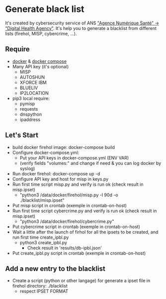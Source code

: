 # Generate black list

It's created by cybersecurity service of ANS ["Agence Numérique Santé" -> "Digital Health Agency"](https://cyberveille-sante.gouv.fr/). 
It's help you to generate a blacklist from different lists (firehol, MISP, cybercrime, ...).

## Require
  - [docker](https://docs.docker.com/install/) & [docker compose](https://docs.docker.com/compose/)
  - Many API key (it's optional)
    - MISP
    - AUTOSHUN
    - XFORCE IBM
    - BLUELIV
    - IP2LOCATION
  - pip3 local require:
    - pymisp
    - requests
    - dnspython
    - ipaddress
    
## Let's Start
  - build docker firehol image: docker-compose build
  - Configure docker-compose.yml: 
    - Put your API keys in docker-compose.yml (ENV VAR)
    - (verify fields "volumes:" and change if need & you can log docker by syslog)
  - Run docker firehol: docker-compose up -d
  - Configure API key and host for misp in keys.py
  - Run first time script misp.py and verify is run ok (check result in misp.ipset)
    - "python3 /data/docker/firehol/misp.py -l 90d -o ./blacklist/misp.ipset"
  - Put misp script in crontab (exemple in crontab-on-host)
  - Run first time script cybercrime.py and verify is run ok (check result in misp.ipset)
    - "python3 /data/docker/firehol/cybercrime.py"
  - Put cybercrime script in crontab (exemple in crontab-on-host)
  - Wait a little after the launch of firhol for all the ipsets to be created, and run first time create_ipbl.py
    - python3 create_ipbl.py
      - Check result in 'results/db-ipbl.json'
  - Put create_ipbl.py script in crontab (exemple in crontab-on-host)
    
## Add a new entry to the blacklist
  - Create a script (python or other langage) for generate a ipset file in firehol directory: ./blacklist
    - respect IPSET FORMAT

